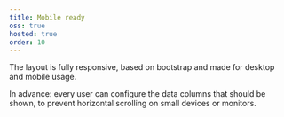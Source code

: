 ```yaml
---
title: Mobile ready
oss: true
hosted: true
order: 10
---
```


The layout is fully responsive, based on bootstrap and made for desktop and mobile usage. 

In advance: every user can configure the data columns that should be shown, to prevent horizontal scrolling on small devices or monitors.